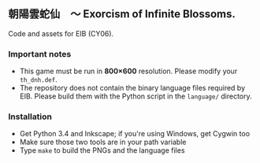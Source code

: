 ## 朝陽雲蛇仙　～ Exorcism of Infinite Blossoms.

Code and assets for EIB (CY06).

### Important notes

* This game must be run in **800×600** resolution. Please modify your `th_dnh.def`.
* The repository does not contain the binary language files required by EIB. Please build them with the Python script in the `language/` directory.

### Installation

* Get Python 3.4 and Inkscape; if you're using Windows, get Cygwin too
* Make sure those two tools are in your path variable
* Type `make` to build the PNGs and the language files